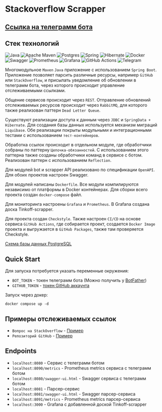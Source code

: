 # Stackoverflow Scrapper

## [Ссылка на телеграмм бота](https://t.me/programmer_notifications_bot)

## Стек технологий

![Java](https://img.shields.io/badge/java-%23ED8B00.svg?style=for-the-badge&logo=openjdk&logoColor=white)
![Apache Maven](https://img.shields.io/badge/Apache%20Maven-C71A36?style=for-the-badge&logo=Apache%20Maven&logoColor=white)
![Postgres](https://img.shields.io/badge/postgres-%23316192.svg?style=for-the-badge&logo=postgresql&logoColor=white)
![Spring](https://img.shields.io/badge/spring-%236DB33F.svg?style=for-the-badge&logo=spring&logoColor=white)
![Hibernate](https://img.shields.io/badge/Hibernate-59666C?style=for-the-badge&logo=Hibernate&logoColor=white)
![Docker](https://img.shields.io/badge/docker-%230db7ed.svg?style=for-the-badge&logo=docker&logoColor=white)
![Swagger](https://img.shields.io/badge/-Swagger-%23Clojure?style=for-the-badge&logo=swagger&logoColor=white)
![Prometheus](https://img.shields.io/badge/Prometheus-E6522C?style=for-the-badge&logo=Prometheus&logoColor=white)
![Grafana](https://img.shields.io/badge/grafana-%23F46800.svg?style=for-the-badge&logo=grafana&logoColor=white)
![GitHub Actions](https://img.shields.io/badge/github%20actions-%232671E5.svg?style=for-the-badge&logo=githubactions&logoColor=white)
![Telegram](https://img.shields.io/badge/Telegram-2CA5E0?style=for-the-badge&logo=telegram&logoColor=white)

Многомодульное `Maven` `Java` приложение с использованием `Spring Boot`. 
Приложение позволяет парсить различные ресурсы, например `GitHub` или `StackOverflow`, и присылать уведомление
об обновлении в телеграмм бота, через которого происходит управление отслеживаемыми ссылками.

Общение сервисов происходит через `REST`.
Отправление обновлений отслеживаемых ресурсов происходит через `RabbitMQ`,
для которого также реализован паттерн `Dead Letter Queue`.

Существуют реализации доступа к данным через `JDBC` и `SpringData + Hibernate`.
Для создания базы данных используется механизм миграций `Liquibase`.
Обе реализации покрыты модульными и интеграционными тестами с использованием `тест-контейнеров`.

Обработка ссылок происходит в отдельном модуле, где обработчики собраны по паттерну `Цепочка-обязанностей`.
С использованием этого паттерна также созданы обработчики команд в сервисе с ботом. 
Реализован паттерн с использованием `Reflection`.

Для модулей bot и scrapper API реализовано по спецификации `OpenAPI`. Для обоих проектов настроен Swagger.

Для модулей написаны `Dockerfile`.
Все модули компилируются независимо от платформы в Docker контейнерах.
Для сборки всего проекта создан `docker-compose` файл.

Для мониторинга настроены `Grafana` и `Prometheus`. В Grafana создана доска Tinkoff-scrapper.

Для проекта создан `Checkstyle`. Также настроен `CI/CD` на основе сервиса `GitHub Actions`, 
где собирается проект, создается `Docker Image` проекта и выгружается в `GitHub Packages`,
также там проверяется Checkstyle.

[Схема базы данных PostgreSQL](https://drawsql.app/teams/team-name-3/diagrams/tonkoff-scrapper)

## Quick Start

Для запуска потребуется указать переменные окружения:
- `BOT_TOKEN` - токен телеграмм бота (Можно получить у [BotFather](https://t.me/BotFather))
- `GITHUB_TOKEN` - [токен GitHub аккаунта](https://docs.github.com/en/authentication/keeping-your-account-and-data-secure/creating-a-personal-access-token)

Запуск через докер:
```shell
docker compose up -d 
```

## Примеры отслеживаемых ссылок

- `Вопрос на StackOverflow` - [Пример](https://stackoverflow.com/questions/11227809/why-is-processing-a-sorted-array-faster-than-processing-an-unsorted-array)
- `Репозиторий GitHub` - [Пример](https://github.com/brash-ram/tinkoff-screpper)

## Endpoints

- `localhost:8080` - Сервис с телеграмм ботом
- `localhost:8090/metrics` - Prometheus metrics сервиса с телеграмм ботом
- `localhost:8080/swagger-ui.html` - Swagger сервиса с телеграмм ботом
- `localhost:8081` - Парсер-сервис
- `localhost:8081/swagger-ui.html` - Swagger парсер-сервиса
- `localhost:8091/metrics` - Prometheus metrics парсер-сервиса
- `localhost:3000` - Grafana с добавленной доской Tinkoff-scrapper

